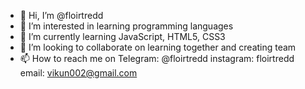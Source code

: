 - 👋 Hi, I’m @floirtredd
- 👀 I’m interested in learning programming languages
- 🌱 I’m currently learning JavaScript, HTML5, CSS3
- 💞️ I’m looking to collaborate on learning together and creating team
- 📫 How to reach me on Telegram: @floirtredd
instagram: floirtredd
email: vikun002@gmail.com

